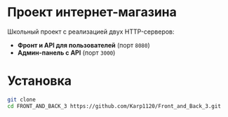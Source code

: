 # Проект интернет-магазина

Школьный проект с реализацией двух HTTP-серверов:
- **Фронт и API для пользователей** (порт `8080`)
- **Админ-панель с API** (порт `3000`)

# Установка

```bash
git clone 
cd FRONT_AND_BACK_3 https://github.com/Karp1120/Front_and_Back_3.git
